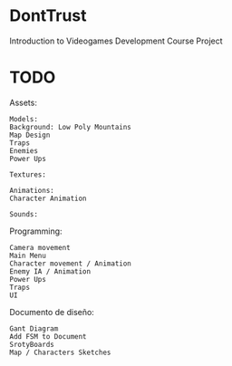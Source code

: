 # DontTrust
Introduction to Videogames Development Course Project

# TODO

Assets:

	Models:
  	Background: Low Poly Mountains
  	Map Design
  	Traps
  	Enemies
  	Power Ups
    
	Textures:
    
	Animations:
  	Character Animation

	Sounds:

Programming:

	Camera movement
	Main Menu
	Character movement / Animation
	Enemy IA / Animation
	Power Ups
	Traps
	UI
  
  
 Documento de diseño:
 
	Gant Diagram
	Add FSM to Document
	SrotyBoards
	Map / Characters Sketches
